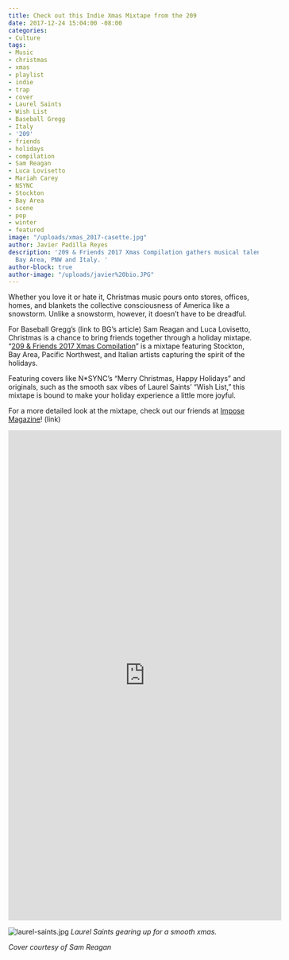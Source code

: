 ```yaml
---
title: Check out this Indie Xmas Mixtape from the 209
date: 2017-12-24 15:04:00 -08:00
categories:
- Culture
tags:
- Music
- christmas
- xmas
- playlist
- indie
- trap
- cover
- Laurel Saints
- Wish List
- Baseball Gregg
- Italy
- '209'
- friends
- holidays
- compilation
- Sam Reagan
- Luca Lovisetto
- Mariah Carey
- NSYNC
- Stockton
- Bay Area
- scene
- pop
- winter
- featured
image: "/uploads/xmas_2017-casette.jpg"
author: Javier Padilla Reyes
description: '209 & Friends 2017 Xmas Compilation gathers musical talent from Stockton,
  Bay Area, PNW and Italy. '
author-block: true
author-image: "/uploads/javier%20bio.JPG"
---
```


Whether you love it or hate it, Christmas music pours onto stores, offices, homes, and blankets the collective consciousness of America like a snowstorm. Unlike a snowstorm, however, it doesn’t have to be dreadful. 

For Baseball Gregg’s (link to BG’s article) Sam Reagan and Luca Lovisetto, Christmas is a chance to bring friends together through a holiday mixtape. “[209 & Friends 2017 Xmas Compilation](https://merryxmas209.bandcamp.com/album/209-friends-2017-compilation)” is a mixtape featuring Stockton, Bay Area, Pacific Northwest, and Italian artists capturing the spirit of the holidays. 

Featuring covers like N*SYNC’s “Merry Christmas, Happy Holidays” and originals, such as the smooth sax vibes of Laurel Saints’ “Wish List,” this mixtape is bound to make your holiday experience a little more joyful. 

For a more detailed look at the mixtape, check out our friends at [Impose Magazine](http://www.imposemagazine.com/bytes/chatter/week-in-pop-donormaal-209-xmas-adam-lempel-usf-silentshout-mane/3)! (link)

<iframe style="border: 0; width: 550px; height: 986px;" src="https://bandcamp.com/EmbeddedPlayer/album=3628019258/size=large/bgcol=ffffff/linkcol=333333/transparent=true/" seamless><a href="http://merryxmas209.bandcamp.com/album/209-friends-2017-compilation">209 &amp; Friends 2017 Compilation by The 209 &amp; Friends Xmas Compilation</a></iframe>

![laurel-saints.jpg](/uploads/laurel-saints.jpg)
*Laurel Saints gearing up for a smooth xmas.*

_Cover courtesy of Sam Reagan_